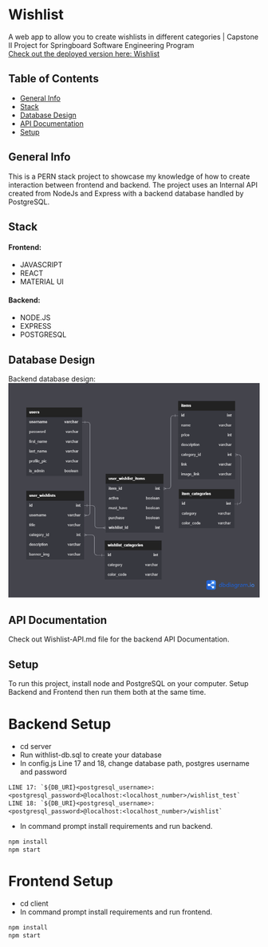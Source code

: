 # Wishlist
A web app to allow you to create wishlists in different categories | Capstone II Project for Springboard Software Engineering Program\
[Check out the deployed version here: Wishlist](https://wishlist-vrmv.onrender.com)

## Table of Contents
* [General Info](#general-info)
* [Stack](#stack)
* [Database Design](#database_design)
* [API Documentation](#api-documentation)
* [Setup](#setup)

## General Info
This is a PERN stack project to showcase my knowledge of how to create interaction between frontend and backend.
The project uses an Internal API created from NodeJs and Express with a backend database handled by PostgreSQL.


## Stack
#### Frontend:
* JAVASCRIPT
* REACT
* MATERIAL UI 
#### Backend:
* NODE.JS
* EXPRESS
* POSTGRESQL

## Database Design
Backend database design:
![Wishlist Database](https://github.com/PrimsCode/wishlist/blob/master/wishlist-ERD.png)

## API Documentation
Check out Wishlist-API.md file for the backend API Documentation.

## Setup
To run this project, install node and PostgreSQL on your computer. 
Setup Backend and Frontend then run them both at the same time.
# Backend Setup
- cd server
- Run withlist-db.sql to create your database
- In config.js Line 17 and 18, change database path, postgres username and password
```
LINE 17: `${DB_URI}<postgresql_username>:<postgresql_password>@localhost:<localhost_number>/wishlist_test`
LINE 18: `${DB_URI}<postgresql_username>:<postgresql_password>@localhost:<localhost_number>/wishlist`
```
- In command prompt install requirements and run backend.
```
npm install
npm start
```
# Frontend Setup
- cd client
- In command prompt install requirements and run frontend.
```
npm install
npm start
```